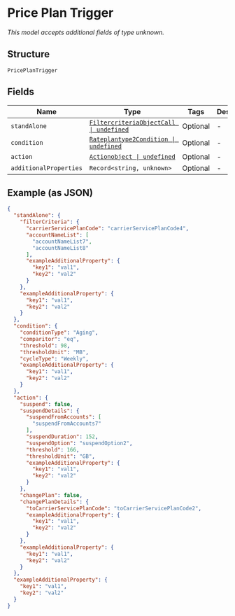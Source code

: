 
# Price Plan Trigger

*This model accepts additional fields of type unknown.*

## Structure

`PricePlanTrigger`

## Fields

| Name | Type | Tags | Description |
|  --- | --- | --- | --- |
| `standAlone` | [`FiltercriteriaObjectCall \| undefined`](../../doc/models/filtercriteria-object-call.md) | Optional | - |
| `condition` | [`Rateplantype2Condition \| undefined`](../../doc/models/rateplantype-2-condition.md) | Optional | - |
| `action` | [`Actionobject \| undefined`](../../doc/models/actionobject.md) | Optional | - |
| `additionalProperties` | `Record<string, unknown>` | Optional | - |

## Example (as JSON)

```json
{
  "standAlone": {
    "filterCriteria": {
      "carrierServicePlanCode": "carrierServicePlanCode4",
      "accountNameList": [
        "accountNameList7",
        "accountNameList8"
      ],
      "exampleAdditionalProperty": {
        "key1": "val1",
        "key2": "val2"
      }
    },
    "exampleAdditionalProperty": {
      "key1": "val1",
      "key2": "val2"
    }
  },
  "condition": {
    "conditionType": "Aging",
    "comparitor": "eq",
    "threshold": 98,
    "thresholdUnit": "MB",
    "cycleType": "Weekly",
    "exampleAdditionalProperty": {
      "key1": "val1",
      "key2": "val2"
    }
  },
  "action": {
    "suspend": false,
    "suspendDetails": {
      "suspendFromAccounts": [
        "suspendFromAccounts7"
      ],
      "suspendDuration": 152,
      "suspendOption": "suspendOption2",
      "threshold": 166,
      "thresholdUnit": "GB",
      "exampleAdditionalProperty": {
        "key1": "val1",
        "key2": "val2"
      }
    },
    "changePlan": false,
    "changePlanDetails": {
      "toCarrierServicePlanCode": "toCarrierServicePlanCode2",
      "exampleAdditionalProperty": {
        "key1": "val1",
        "key2": "val2"
      }
    },
    "exampleAdditionalProperty": {
      "key1": "val1",
      "key2": "val2"
    }
  },
  "exampleAdditionalProperty": {
    "key1": "val1",
    "key2": "val2"
  }
}
```

